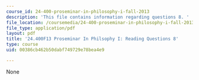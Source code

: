 ```yaml
---
course_id: 24-400-proseminar-in-philosophy-i-fall-2013
description: 'This file contains information regarding questions 8. '
file_location: /coursemedia/24-400-proseminar-in-philosophy-i-fall-2013/00386cb462b50dabf749729e78bea4e9_MIT24_400F13_Questions8.pdf
file_type: application/pdf
layout: pdf
title: '24.400F13 Proseminar In Philsophy I: Reading Questions 8'
type: course
uid: 00386cb462b50dabf749729e78bea4e9

---
```

None